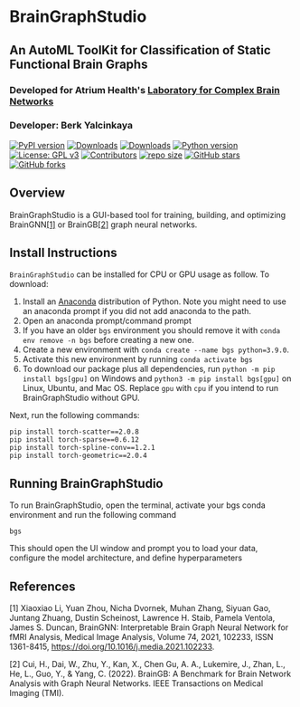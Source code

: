 # BrainGraphStudio
## An AutoML ToolKit for Classification of Static Functional Brain Graphs
### Developed for Atrium Health's [Laboratory for Complex Brain Networks](https://www.google.com/url?sa=t&source=web&rct=j&opi=89978449&url=https://lcbn.wakehealth.edu/&ved=2ahUKEwiK8uybx4uGAxXoIDQIHa_LCJYQFnoECBUQAQ&usg=AOvVaw3vyg7-YjvvOsc1d6_8KYaD)
### Developer: Berk Yalcinkaya

[![PyPI version](https://badge.fury.io/py/BrainGraphStudio.svg)](https://badge.fury.io/py/BrainGraphStudio)
[![Downloads](https://pepy.tech/badge/BrainGraphStudio)](https://pepy.tech/project/BrainGraphStudio)
[![Downloads](https://pepy.tech/badge/BrainGraphStudio/month)](https://pepy.tech/project/BrainGraphStudio)
[![Python version](https://img.shields.io/pypi/pyversions/BrainGraphStudio)](https://pypistats.org/packages/BrainGraphStudio)
[![License: GPL v3](https://img.shields.io/github/license/berkyalcinkaya/BrainGraphStudio)](https://github.com/berkyalcinkaya/BrainGraphStudio/blob/main/LICENSE)
[![Contributors](https://img.shields.io/github/contributors-anon/berkyalcinkaya/BrainGraphStudio)](https://github.com/berkyalcinkaya/BrainGraphStudio/graphs/contributors)
[![repo size](https://img.shields.io/github/repo-size/berkyalcinkaya/BrainGraphStudio)](https://github.com/berkyalcinkaya/BrainGraphStudio/)
[![GitHub stars](https://img.shields.io/github/stars/berkyalcinkaya/BrainGraphStudio?style=social)](https://github.com/berkyalcinkaya/BrainGraphStudio/)
[![GitHub forks](https://img.shields.io/github/forks/berkyalcinkaya/BrainGraphStudio?style=social)](https://github.com/berkyalcinkaya/BrainGraphStudio/)

## Overview
BrainGraphStudio is a GUI-based tool for training, building, and optimizing BrainGNN[[1]](#1) or BrainGB[[2]](#2) graph neural networks.

## Install Instructions
`BrainGraphStudio` can be installed for CPU or GPU usage as follow. To download:

1. Install an [Anaconda](https://www.anaconda.com/products/distribution) distribution of Python. Note you might need to use an anaconda prompt if you did not add anaconda to the path.
2. Open an anaconda prompt/command prompt
3. If you have an older `bgs` environment you should remove it with `conda env remove -n bgs` before creating a new one. 
4. Create a new environment with `conda create --name bgs python=3.9.0`. 
5. Activate this new environment by running `conda activate bgs`
6. To download our package plus all dependencies, run `python -m pip install bgs[gpu]` on Windows and `python3 -m pip install bgs[gpu]` on Linux, Ubuntu, and Mac OS. Replace `gpu` with `cpu` if you intend to run BrainGraphStudio without GPU.

Next, run the following commands:
```pip install torch-cluster==1.5.9
pip install torch-scatter==2.0.8
pip install torch-sparse==0.6.12
pip install torch-spline-conv==1.2.1
pip install torch-geometric==2.0.4
```

## Running BrainGraphStudio
To run BrainGraphStudio, open the terminal, activate your bgs conda environment and run the following command
```
bgs
````

This should open the UI window and prompt you to load your data, configure the model architecture, and define hyperparameters


## References
<a id="1">[1]</a> 
Xiaoxiao Li, Yuan Zhou, Nicha Dvornek, Muhan Zhang, Siyuan Gao, Juntang Zhuang, Dustin Scheinost, Lawrence H. Staib, Pamela Ventola, James S. Duncan,
BrainGNN: Interpretable Brain Graph Neural Network for fMRI Analysis,
Medical Image Analysis,
Volume 74,
2021,
102233,
ISSN 1361-8415,
https://doi.org/10.1016/j.media.2021.102233.

<a id="2">[2]</a> 
Cui, H., Dai, W., Zhu, Y., Kan, X., Chen Gu, A. A., Lukemire, J., Zhan, L., He, L., Guo, Y., & Yang, C. (2022). BrainGB: A Benchmark for Brain Network Analysis with Graph Neural Networks. IEEE Transactions on Medical Imaging (TMI).
